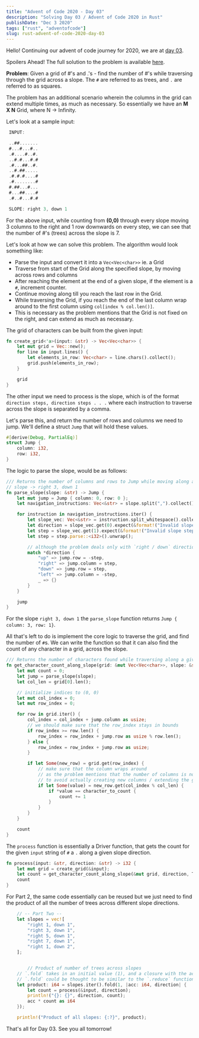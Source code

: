 ```yaml
---
title: "Advent of Code 2020 - Day 03"
description: "Solving Day 03 / Advent of Code 2020 in Rust"
publishDate: "Dec 3 2020"
tags: ["rust", "adventofcode"]
slug: rust-advent-of-code-2020-day-03
---
```


Hello! Continuing our advent of code journey for 2020, we are at [day 03](https://adventofcode.com/2020/day/3).

Spoilers Ahead! The full solution to the problem is available [here](https://github.com/Shriram-Balaji/rust-advent-of-code-2020/tree/main/day-03/src/main.rs).

**Problem**: Given a grid of #'s and .'s - find the number of #'s while traversing through the grid across a slope.
The `#` are referred to as trees, and `.` are referred to as squares.

The problem has an additional scenario wherein the columns in the grid can extend multiple times, as much as necessary. So essentially we have an **M X N** Grid, where N -> Infinity.

Let's look at a sample input:

```rust
 INPUT:

 ..##.......
 #...#...#..
 .#....#..#.
 ..#.#...#.#
 .#...##..#.
 ..#.##.....
 .#.#.#....#
 .#........#
 #.##...#...
 #...##....#
 .#..#...#.#

 SLOPE: right 3, down 1

```

For the above input, while counting from **(0,0)** through every slope moving 3 columns to the right and 1 row downwards on every step, we can see that the number of #'s (trees) across the slope is 7.

Let's look at how we can solve this problem. The algorithm would look something like:

- Parse the input and convert it into a `Vec<Vec<char>>` ie. a Grid
- Traverse from start of the Grid along the specified slope, by moving across rows and columns
- After reaching the element at the end of a given slope, if the element is a `#`, increment counter.
- Continue moving along till you reach the last row in the Grid.
- While traversing the Grid, if you reach the end of the last column wrap around to the first column using `col[index % col.len()]`.
- This is necessary as the problem mentions that the Grid is not fixed on the right, and can extend as much as necessary.

The grid of characters can be built from the given input:

```rust
fn create_grid<'a>(input: &str) -> Vec<Vec<char>> {
    let mut grid = Vec::new();
    for line in input.lines() {
        let elements_in_row: Vec<char> = line.chars().collect();
        grid.push(elements_in_row);
    }

    grid
}
```

The other input we need to process is the slope, which is of the format `direction steps, direction steps . . .` where each instruction to traverse across the slope is separated by a comma.

Let's parse this, and return the number of rows and columns we need to jump. We'll define a struct `Jump` that will hold these values.

```rust
#[derive(Debug, PartialEq)]
struct Jump {
    column: i32,
    row: i32,
}
```

The logic to parse the slope, would be as follows:

```rust
/// Returns the number of columns and rows to Jump while moving along a Slope
// slope -> right 3, down 1
fn parse_slope(slope: &str) -> Jump {
    let mut jump = Jump { column: 0, row: 0 };
    let navigation_instructions: Vec<&str> = slope.split(",").collect();

    for instruction in navigation_instructions.iter() {
        let slope_vec: Vec<&str> = instruction.split_whitespace().collect();
        let direction = slope_vec.get(0).expect(&format!("Invalid slope direction in {}", slope));
        let step = slope_vec.get(1).expect(&format!("Invalid slope step in {}", slope));
        let step = step.parse::<i32>().unwrap();

        // although the problem deals only with `right / down` directions, supporting all directions allows the problem to be more extensible.
        match *direction {
            "up" => jump.row = -step,
            "right" => jump.column = step,
            "down" => jump.row = step,
            "left" => jump.column = -step,
            _ => {}
        }
    }

    jump
}

```

For the slope `right 3, down 1` the `parse_slope` function returns `Jump { column: 3, row: 1}`.

All that's left to do is implement the core logic to traverse the grid, and find the number of `#`s. We can write the function so that it can also find the count of any character in a grid, across the slope.

```rust
/// Returns the number of characters found while traversing along a given slope.
fn get_character_count_along_slope(grid: &mut Vec<Vec<char>>, slope: &str, character_to_count: char) -> i32 {
    let mut count = 0;
    let jump = parse_slope(slope);
    let col_len = grid[0].len();

    // initialize indices to (0, 0)
    let mut col_index = 0;
    let mut row_index = 0;

    for row in grid.iter() {
        col_index = col_index + jump.column as usize;
        // we should make sure that the row_index stays in bounds
        if row_index >= row.len() {
            row_index = row_index + jump.row as usize % row.len();
        } else {
            row_index = row_index + jump.row as usize;
        }

        if let Some(new_row) = grid.get(row_index) {
		    // make sure that the column wraps around
			// as the problem mentions that the number of columns is not deterministic, and can extend as much as necessary.
            // to avoid actually creating new columns / extending the grid we instead wrap around.
            if let Some(value) = new_row.get(col_index % col_len) {
                if *value == character_to_count {
                    count += 1
                }
            }
        }
    }

    count
}

```

The `process` function is essentially a Driver function, that gets the count for the given `input` string of `#` a `.` along a given slope direction.

```rust
fn process(input: &str, direction: &str) -> i32 {
    let mut grid = create_grid(&input);
    let count = get_character_count_along_slope(&mut grid, direction, TREE);
    count
}

```

For Part 2, the same code essentially can be reused but we just need to find the product of all the number of trees across different slope directions.

```rust
    // -- Part Two --
    let slopes = vec![
        "right 1, down 1",
        "right 3, down 1",
        "right 5, down 1",
        "right 7, down 1",
        "right 1, down 2",
    ];


        // Product of number of trees across slopes
	// `.fold` takes in an initial value (1), and a closure with the accumulator and the current value (direction).
	// `.fold` could be thought to be similar to the `.reduce` function in JavaScript.
    let product: i64 = slopes.iter().fold(1, |acc: i64, direction| {
        let count = process(&input, direction);
        println!("{}: {}", direction, count);
        acc * count as i64
    });

    println!("Product of all slopes: {:?}", product);

```

That's all for Day 03. See you all tomorrow!

